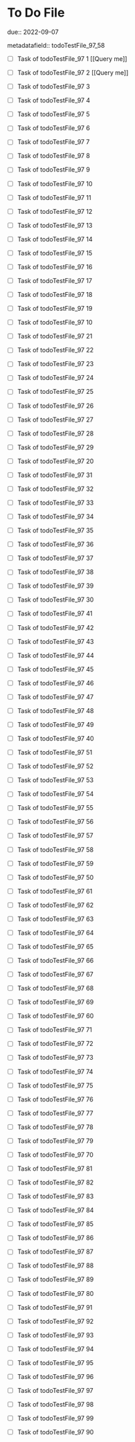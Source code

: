 # To Do File

due:: 2022-09-07

metadatafield:: todoTestFile_97_58

- [ ] Task of todoTestFile_97 1 [[Query me]]
- [ ] Task of todoTestFile_97 2 [[Query me]]
- [ ] Task of todoTestFile_97 3
- [ ] Task of todoTestFile_97 4
- [ ] Task of todoTestFile_97 5
- [ ] Task of todoTestFile_97 6
- [ ] Task of todoTestFile_97 7
- [ ] Task of todoTestFile_97 8
- [ ] Task of todoTestFile_97 9
- [ ] Task of todoTestFile_97 10

- [ ] Task of todoTestFile_97 11 
- [ ] Task of todoTestFile_97 12 
- [ ] Task of todoTestFile_97 13
- [ ] Task of todoTestFile_97 14
- [ ] Task of todoTestFile_97 15
- [ ] Task of todoTestFile_97 16
- [ ] Task of todoTestFile_97 17
- [ ] Task of todoTestFile_97 18
- [ ] Task of todoTestFile_97 19
- [ ] Task of todoTestFile_97 10

- [ ] Task of todoTestFile_97 21 
- [ ] Task of todoTestFile_97 22 
- [ ] Task of todoTestFile_97 23
- [ ] Task of todoTestFile_97 24
- [ ] Task of todoTestFile_97 25
- [ ] Task of todoTestFile_97 26
- [ ] Task of todoTestFile_97 27
- [ ] Task of todoTestFile_97 28
- [ ] Task of todoTestFile_97 29
- [ ] Task of todoTestFile_97 20

- [ ] Task of todoTestFile_97 31 
- [ ] Task of todoTestFile_97 32 
- [ ] Task of todoTestFile_97 33
- [ ] Task of todoTestFile_97 34
- [ ] Task of todoTestFile_97 35
- [ ] Task of todoTestFile_97 36
- [ ] Task of todoTestFile_97 37
- [ ] Task of todoTestFile_97 38
- [ ] Task of todoTestFile_97 39
- [ ] Task of todoTestFile_97 30

- [ ] Task of todoTestFile_97 41 
- [ ] Task of todoTestFile_97 42 
- [ ] Task of todoTestFile_97 43
- [ ] Task of todoTestFile_97 44
- [ ] Task of todoTestFile_97 45
- [ ] Task of todoTestFile_97 46
- [ ] Task of todoTestFile_97 47
- [ ] Task of todoTestFile_97 48
- [ ] Task of todoTestFile_97 49
- [ ] Task of todoTestFile_97 40

- [ ] Task of todoTestFile_97 51 
- [ ] Task of todoTestFile_97 52 
- [ ] Task of todoTestFile_97 53
- [ ] Task of todoTestFile_97 54
- [ ] Task of todoTestFile_97 55
- [ ] Task of todoTestFile_97 56
- [ ] Task of todoTestFile_97 57
- [ ] Task of todoTestFile_97 58
- [ ] Task of todoTestFile_97 59
- [ ] Task of todoTestFile_97 50

- [ ] Task of todoTestFile_97 61 
- [ ] Task of todoTestFile_97 62 
- [ ] Task of todoTestFile_97 63
- [ ] Task of todoTestFile_97 64
- [ ] Task of todoTestFile_97 65
- [ ] Task of todoTestFile_97 66
- [ ] Task of todoTestFile_97 67
- [ ] Task of todoTestFile_97 68
- [ ] Task of todoTestFile_97 69
- [ ] Task of todoTestFile_97 60

- [ ] Task of todoTestFile_97 71 
- [ ] Task of todoTestFile_97 72 
- [ ] Task of todoTestFile_97 73
- [ ] Task of todoTestFile_97 74
- [ ] Task of todoTestFile_97 75
- [ ] Task of todoTestFile_97 76
- [ ] Task of todoTestFile_97 77
- [ ] Task of todoTestFile_97 78
- [ ] Task of todoTestFile_97 79
- [ ] Task of todoTestFile_97 70


- [ ] Task of todoTestFile_97 81 
- [ ] Task of todoTestFile_97 82 
- [ ] Task of todoTestFile_97 83
- [ ] Task of todoTestFile_97 84
- [ ] Task of todoTestFile_97 85
- [ ] Task of todoTestFile_97 86
- [ ] Task of todoTestFile_97 87
- [ ] Task of todoTestFile_97 88
- [ ] Task of todoTestFile_97 89
- [ ] Task of todoTestFile_97 80


- [ ] Task of todoTestFile_97 91 
- [ ] Task of todoTestFile_97 92 
- [ ] Task of todoTestFile_97 93
- [ ] Task of todoTestFile_97 94
- [ ] Task of todoTestFile_97 95
- [ ] Task of todoTestFile_97 96
- [ ] Task of todoTestFile_97 97
- [ ] Task of todoTestFile_97 98
- [ ] Task of todoTestFile_97 99
- [ ] Task of todoTestFile_97 90

